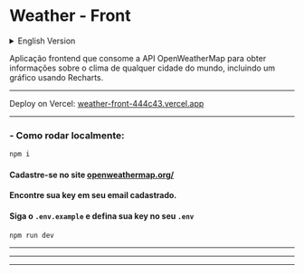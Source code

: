 # Weather - Front

<details>
  <summary>English Version</summary>
  <hr>
  This is a front-end application that utilizes the OpenWeatherMap API to fetch weather information for any city in the world. It also features a Recharts graph for visual representation of the data.
  <hr>

Deployed on Vercel: [weather-front-444c43.vercel.app](https://weather-front-444c43.vercel.app)

  <hr/>

### - How to run locally:

```bash
npm i
```

#### Register on the website [openweathermap.org/](https://openweathermap.org/)

#### Find your key in your registered email.

#### Copy the `.env.example` and set your key in your `.env`

```bash
npm run dev
```

<hr>
<hr>
<hr>

</details>

Aplicação frontend que consome a API OpenWeatherMap para obter informações sobre o clima de qualquer cidade do mundo, incluindo um gráfico usando Recharts.

<hr>

Deploy on Vercel: [weather-front-444c43.vercel.app](https://weather-front-444c43.vercel.app)

<hr>

### - Como rodar localmente:

```bash
npm i
```

#### Cadastre-se no site [openweathermap.org/](https://openweathermap.org/)

#### Encontre sua key em seu email cadastrado.

#### Siga o `.env.example` e defina sua key no seu `.env`

```bash
npm run dev
```

<hr>
<hr>
<hr>
